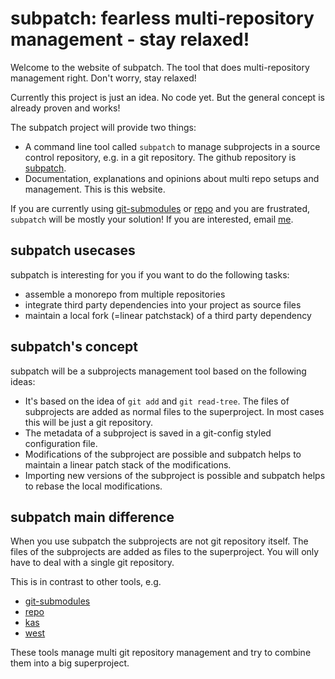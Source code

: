 # subpatch: fearless multi-repository management - stay relaxed!

Welcome to the website of subpatch. The tool that does multi-repository
management right. Don't worry, stay relaxed!

Currently this project is just an idea. No code yet. But the general concept is
already proven and works!

The subpatch project will provide two things:

* A command line tool called `subpatch` to manage subprojects in a source control repository,
  e.g. in a git repository. The github repository is
  [subpatch](https://github.com/lengfeld/subpatch).
* Documentation, explanations and opinions about multi repo setups and
  management. This is this website.

If you are currently using
[git-submodules](https://git-scm.com/book/en/v2/Git-Tools-Submodules) or
[repo](https://gerrit.googlesource.com/git-repo/+/HEAD/README.md) and you are
frustrated, `subpatch`  will be mostly your solution! If you are interested,
email [me](mailto:stefan+subpatch@lengfeld.xyz).


## subpatch usecases

subpatch is interesting for you if you want to do the following tasks:

* assemble a monorepo from multiple repositories
* integrate third party dependencies into your project as source files
* maintain a local fork (=linear patchstack) of a third party dependency


## subpatch's concept

subpatch will be a subprojects management tool based on the following ideas:

* It's based on the idea of `git add` and `git read-tree`. The files of
  subprojects are added as normal files to the superproject.  In most cases
  this will be just a git repository.
* The metadata of a subproject is saved in a git-config styled configuration file.
* Modifications of the subproject are possible and subpatch helps to maintain
  a linear patch stack of the modifications.
* Importing new versions of the subproject is possible and subpatch helps to
  rebase the local modifications.


## subpatch main difference

When you use subpatch the subprojects are not git repository itself. The files
of the subprojects are added as files to the superproject. You will only have
to deal with a single git repository.

This is in contrast to other tools, e.g.

* [git-submodules](https://git-scm.com/book/en/v2/Git-Tools-Submodules)
* [repo](https://gerrit.googlesource.com/git-repo/+/HEAD/README.md)
* [kas](https://kas.readthedocs.io/en/latest/)
* [west](https://docs.zephyrproject.org/latest/develop/west/index.html)

These tools manage multi git repository management and try to combine them into
a big superproject.

